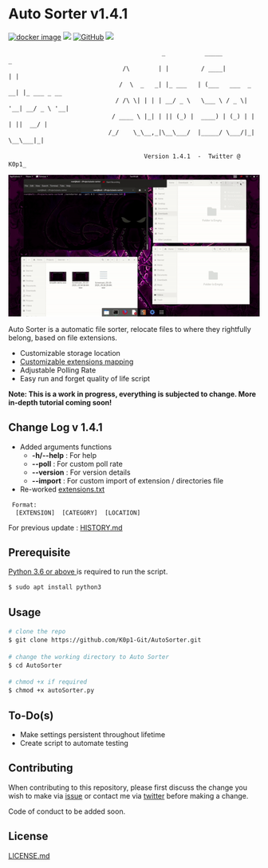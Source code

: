 # Auto Sorter v1.4.1
<p align=left>
<a target="_blank" href="https://github.com/K0p1-Git/autoSorter/"><img alt="docker image" src="https://img.shields.io/badge/Version-_1.4.1-blue.svg"></a>
<a target="_blank" href="https://www.python.org/downloads/" title="Python version"><img src="https://img.shields.io/badge/python-%3E=_3.6-green.svg"></a>
<a target="_blank" href="https://github.com/K0p1-Git/AutoSorter/blob/master/LICENSE.md" title="License"><img alt="GitHub" src="https://img.shields.io/badge/license-MIT-black"></a>
<a target="_blank" href="https://twitter.com/intent/tweet?text=Improve%20Productivity%20with%20Auto%20Sorter%20&url=https://github.com/K0p1-Git/autoSorter/&&hashtags=Productivity,%20Python,%20Script" title="Share on Tweeter"><img src="https://img.shields.io/twitter/url/http/shields.io.svg?style=social"></a>
</p>


```
                                           _           _____            _            
                                /\        | |         / ____|          | |           
                               /  \  _   _| |_ ___   | (___   ___  _ __| |_ ___ _ __ 
                              / /\ \| | | | __/ _ \   \___ \ / _ \| '__| __/ _ \ '__|
                             / ____ \ |_| | || (_) |  ____) | (_) | |  | ||  __/ |   
                            /_/    \_\__,_|\__\___/  |_____/ \___/|_|   \__\___|_|   

                                      Version 1.4.1  -  Twitter @ K0p1_
```

</p>
<p align="center">
<img src="./autoSorter-demo.gif"/>
</p>


Auto Sorter is a automatic file sorter, relocate files to where they rightfully belong, based on file extensions.
- Customizable storage location
- <a href='./extensions.txt'>Customizable extensions mapping</a>
- Adjustable Polling Rate
- Easy run and forget quality of life script 

__Note: This is a work in progress, everything is subjected to change. More in-depth tutorial coming soon!__

## Change Log v 1.4.1
- Added arguments functions
  - **-h/--help** : For help
  - **--poll**    : For custom poll rate
  - **--version** : For version details
  - **--import**  : For custom import of extension / directories file
 - Re-worked <a href='./extensions.txt'>extensions.txt</a>
```
 Format:  
  [EXTENSION]  [CATEGORY]  [LOCATION]
```
For previous update : <a href=./HISTORY.md>HISTORY.md</a> 

## Prerequisite 

[Python 3.6 or above ](https://www.python.org/download/releases/3.0/) is required to run the script.

```bash
$ sudo apt install python3
```

## Usage

```bash
# clone the repo
$ git clone https://github.com/K0p1-Git/AutoSorter.git

# change the working directory to Auto Sorter
$ cd AutoSorter

# chmod +x if required
$ chmod +x autoSorter.py
```
## To-Do(s)
- Make settings persistent throughout lifetime
- Create script to automate testing

## Contributing
When contributing to this repository, please first discuss the change you wish to make via <a href='https://github.com/K0p1-Git/AutoSorter/issues'>issue</a> or contact me via <a href='https://twitter.com/K0p1_'>twitter</a> before making a change.

Code of conduct to be added soon. 

## License
<a href='./LICENSE.md'>LICENSE.md</a>

